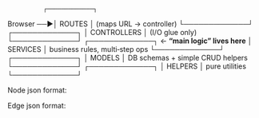               ┌─────────────┐
   Browser ──►│   ROUTES    │  (maps URL → controller)
              └─────────────┘
              ┌─────────────┐
              │ CONTROLLERS │  (I/O glue only)
              └─────────────┘
              ┌─────────────┐   ← **“main logic” lives here**
              │  SERVICES   │  business rules, multi‑step ops
              └─────────────┘
              ┌─────────────┐
              │   MODELS    │  DB schemas + simple CRUD helpers
              └─────────────┘
              ┌─────────────┐
              │   HELPERS   │  pure utilities
              └─────────────┘

Node json format:

Edge json format:
